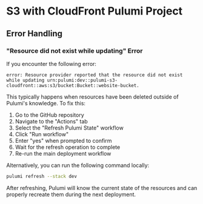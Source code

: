 # S3 with CloudFront Pulumi Project

## Error Handling

### "Resource did not exist while updating" Error

If you encounter the following error:

```
error: Resource provider reported that the resource did not exist while updating urn:pulumi:dev::pulumi-s3-cloudfront::aws:s3/bucket:Bucket::website-bucket.
```

This typically happens when resources have been deleted outside of Pulumi's knowledge. To fix this:

1. Go to the GitHub repository
2. Navigate to the "Actions" tab
3. Select the "Refresh Pulumi State" workflow
4. Click "Run workflow"
5. Enter "yes" when prompted to confirm
6. Wait for the refresh operation to complete
7. Re-run the main deployment workflow

Alternatively, you can run the following command locally:

```bash
pulumi refresh --stack dev
```

After refreshing, Pulumi will know the current state of the resources and can properly recreate them during the next deployment.
